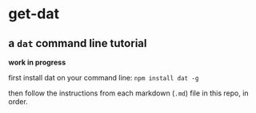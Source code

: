 # get-dat

## a `dat` command line tutorial

**work in progress**

first install dat on your command line: `npm install dat -g`

then follow the instructions from each markdown (`.md`) file in this repo, in order.
